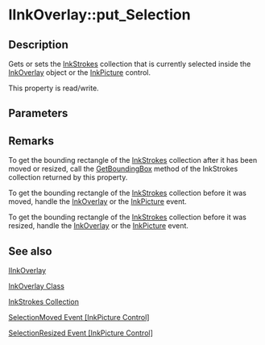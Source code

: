 # IInkOverlay::put_Selection

## Description

Gets or sets the [InkStrokes](https://learn.microsoft.com/previous-versions/windows/desktop/legacy/ms703293(v=vs.85)) collection that is currently selected inside the [InkOverlay](https://learn.microsoft.com/windows/desktop/tablet/inkoverlay-class) object or the [InkPicture](https://learn.microsoft.com/windows/desktop/tablet/inkpicture-control-reference) control.

This property is read/write.

## Parameters

## Remarks

To get the bounding rectangle of the [InkStrokes](https://learn.microsoft.com/previous-versions/windows/desktop/legacy/ms703293(v=vs.85)) collection after it has been moved or resized, call the [GetBoundingBox](https://learn.microsoft.com/windows/desktop/api/msinkaut/nf-msinkaut-iinkstrokedisp-getboundingbox) method of the InkStrokes collection returned by this property.

To get the bounding rectangle of the [InkStrokes](https://learn.microsoft.com/previous-versions/windows/desktop/legacy/ms703293(v=vs.85)) collection before it was moved, handle the [InkOverlay](https://learn.microsoft.com/windows/desktop/tablet/inkoverlay-selectionmoved) or the [InkPicture](https://learn.microsoft.com/windows/desktop/tablet/inkpicture-selectionmoved) event.

To get the bounding rectangle of the [InkStrokes](https://learn.microsoft.com/previous-versions/windows/desktop/legacy/ms703293(v=vs.85)) collection before it was resized, handle the [InkOverlay](https://learn.microsoft.com/windows/desktop/tablet/inkoverlay-selectionresized) or the [InkPicture](https://learn.microsoft.com/windows/desktop/tablet/inkpicture-selectionresized) event.

## See also

[IInkOverlay](https://learn.microsoft.com/windows/win32/api/msinkaut/nn-msinkaut-iinkoverlay)

[InkOverlay Class](https://learn.microsoft.com/windows/desktop/tablet/inkoverlay-class)

[InkStrokes Collection](https://learn.microsoft.com/previous-versions/windows/desktop/legacy/ms703293(v=vs.85))

[SelectionMoved Event [InkPicture Control]](https://learn.microsoft.com/windows/desktop/tablet/inkpicture-selectionmoved)

[SelectionResized Event [InkPicture Control]](https://learn.microsoft.com/windows/desktop/tablet/inkpicture-selectionresized)